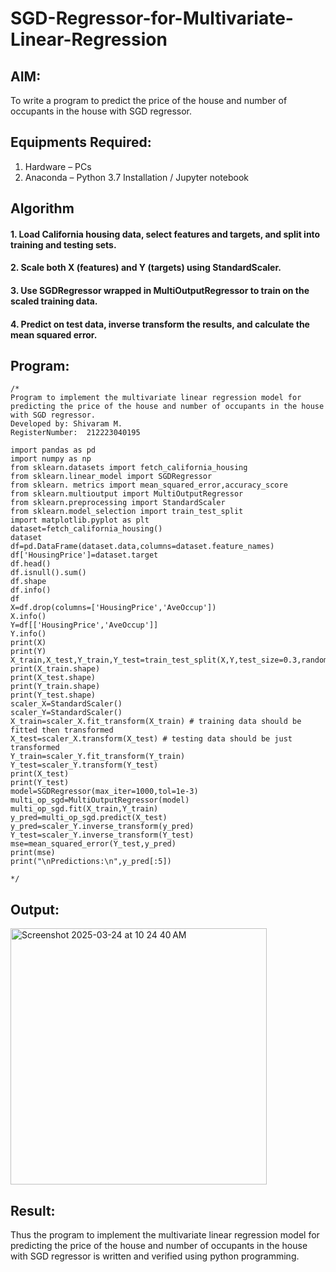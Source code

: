 # SGD-Regressor-for-Multivariate-Linear-Regression

## AIM:
To write a program to predict the price of the house and number of occupants in the house with SGD regressor.

## Equipments Required:
1. Hardware – PCs
2. Anaconda – Python 3.7 Installation / Jupyter notebook

## Algorithm
#### 1. Load California housing data, select features and targets, and split into training and testing sets.
#### 2. Scale both X (features) and Y (targets) using StandardScaler.
#### 3. Use SGDRegressor wrapped in MultiOutputRegressor to train on the scaled training data.
#### 4. Predict on test data, inverse transform the results, and calculate the mean squared error.


## Program:
```
/*
Program to implement the multivariate linear regression model for predicting the price of the house and number of occupants in the house with SGD regressor.
Developed by: Shivaram M.
RegisterNumber:  212223040195

import pandas as pd
import numpy as np
from sklearn.datasets import fetch_california_housing
from sklearn.linear_model import SGDRegressor
from sklearn. metrics import mean_squared_error,accuracy_score
from sklearn.multioutput import MultiOutputRegressor
from sklearn.preprocessing import StandardScaler
from sklearn.model_selection import train_test_split
import matplotlib.pyplot as plt
dataset=fetch_california_housing()
dataset
df=pd.DataFrame(dataset.data,columns=dataset.feature_names)
df['HousingPrice']=dataset.target
df.head()
df.isnull().sum()
df.shape
df.info()
df
X=df.drop(columns=['HousingPrice','AveOccup'])
X.info()
Y=df[['HousingPrice','AveOccup']]
Y.info()
print(X)
print(Y)
X_train,X_test,Y_train,Y_test=train_test_split(X,Y,test_size=0.3,random_state=42)
print(X_train.shape)
print(X_test.shape)
print(Y_train.shape)
print(Y_test.shape)
scaler_X=StandardScaler()
scaler_Y=StandardScaler()
X_train=scaler_X.fit_transform(X_train) # training data should be fitted then transformed
X_test=scaler_X.transform(X_test) # testing data should be just transformed
Y_train=scaler_Y.fit_transform(Y_train)
Y_test=scaler_Y.transform(Y_test)
print(X_test)
print(Y_test)
model=SGDRegressor(max_iter=1000,tol=1e-3)
multi_op_sgd=MultiOutputRegressor(model)
multi_op_sgd.fit(X_train,Y_train)
y_pred=multi_op_sgd.predict(X_test)
y_pred=scaler_Y.inverse_transform(y_pred)
Y_test=scaler_Y.inverse_transform(Y_test)
mse=mean_squared_error(Y_test,y_pred)
print(mse)
print("\nPredictions:\n",y_pred[:5])

*/
```

## Output:

<img width="410" alt="Screenshot 2025-03-24 at 10 24 40 AM" src="https://github.com/user-attachments/assets/0f523cda-f385-4547-a5c8-89a15df2ebe3" />

## Result:
Thus the program to implement the multivariate linear regression model for predicting the price of the house and number of occupants in the house with SGD regressor is written and verified using python programming.
